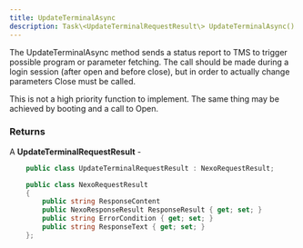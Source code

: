 ```yaml
---
title: UpdateTerminalAsync
description: Task\<UpdateTerminalRequestResult\> UpdateTerminalAsync()
---
```


The UpdateTerminalAsync method sends a status report to TMS to trigger possible program or parameter fetching.
The call should be made during a login session (after open and before close), but in order to actually change parameters Close must be called.

This is not a high priority function to implement. The same thing may be achieved by booting and a call to Open.

### Returns

A **UpdateTerminalRequestResult** -

```c#
    public class UpdateTerminalRequestResult : NexoRequestResult;
```

```c#
    public class NexoRequestResult
    {
        public string ResponseContent
        public NexoResponseResult ResponseResult { get; set; }
        public string ErrorCondition { get; set; }
        public string ResponseText { get; set; }
    };
```
